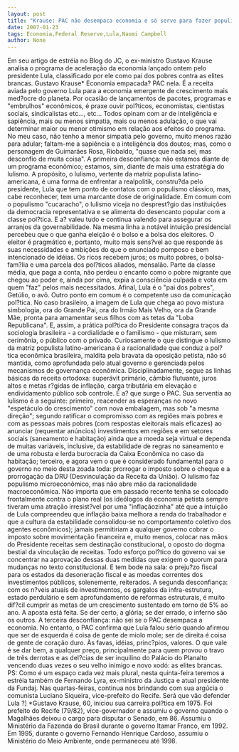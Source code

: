 ```yaml
---
layout: post
title: "Krause: PAC não desempaca economia e só serve para fazer populismo em favor de Lula"
date: 2007-01-23
tags: Economia,Federal Reserve,Lula,Naomi Campbell
author: None
---
```

Em seu artigo de estréia no Blog do JC, o ex-ministro Gustavo Krause analisa o programa de aceleração da economia lançado ontem pelo presidente Lula, classificado por ele&nbsp;como pai dos pobres contra as elites brancas.
Gustavo Krause*
Economia empacada? PAC nela. É a receita aviada pelo governo Lula para a economia emergente de crescimento mais med?ocre do planeta. Por ocasião de lançamentos de pacotes, programas e \"embrulhos\" econômicos, é praxe ouvir pol?ticos, economistas, cientistas sociais, sindicalistas etc..., etc... Todos opinam com ar de inteligência e sapiência, mais ou menos simpatia, mais ou menos adulação, o que vai determinar maior ou menor otimismo em relação aos efeitos do programa. 
No meu caso, não tenho a menor simpatia pelo governo, muito menos razão para adular; faltam-me a sapiência e a inteligência dos doutos; mas, como o personagem de Guimarães Rosa, Riobaldo, \"quase que nada sei, mas desconfio de muita coisa\".
A primeira desconfiança: não estamos diante de um programa econômico; estamos, sim, diante de mais uma estratégia do lulismo. A propósito, o lulismo, vertente da matriz populista latino-americana, é uma forma de enfrentar a realpolitik, constru?da pelo presidente, Lula que tem ponto de contatos com o populismo clássico, mas, cabe reconhecer, tem uma marcante dose de originalidade. 
Em comum com o populismo \"cucaracho\", o lulismo viceja no desprest?gio das instituições da democracia representativa e se alimenta do desencanto popular com a classe pol?tica. E a? valeu tudo e continua valendo para assegurar os arranjos da governabilidade.
Na mesma linha a notável intuição presidencial percebeu que o que ganha eleição é o bolso e a bolsa dos eleitores. O eleitor é pragmático e, portanto, muito mais sens?vel ao que responde às suas necessidades e ambições do que o enunciado pomposo e bem intencionado de idéias. 
Os ricos recebem juros; os muito pobres, o bolsa-fam?lia e uma parcela dos pol?ticos aliados, mensalão. Parte da classe média, que paga a conta, não perdeu o encanto como o pobre migrante que chegou ao poder e, ainda por cima, expia a consciência culpada e vota em quem \"faz\" pelos mais necessitados. Afinal, Lula é o \"pai dos pobres\", Getúlio, o avô. 
Outro ponto em comum é o competente uso da comunicação pol?tica. No caso brasileiro, a imagem de Lula que chega ao povo mistura simbologia, ora do Grande Pai, ora do Irmão Mais Velho, ora da Grande Mãe, pronta para amamentar seus filhos com as tetas da \"Loba Republicana\". E, assim, a prática pol?tica do Presidente consagra traços da sociologia brasileira - a cordialidade e o familismo - que misturam, sem cerimônia, o público com o privado. 
Curiosamente o que distingue o lulismo da matriz populista latino-americana é a racionalidade que conduz a pol?tica econômica brasileira, maldita pela bravata da oposição petista, não só mantida, como aprofundada pelo atual governo e gerenciada pelos mecanismos de governança econômica. Disciplinadamente, segue as linhas básicas da receita ortodoxa: superávit primário, câmbio flutuante, juros altos e metas r?gidas de inflação, carga tributária em elevação e endividamento público sob controle.
É a? que surge o PAC. Sua serventia ao lulismo é a seguinte: primeiro, reacender as esperanças no novo \"espetáculo do crescimento\" com nova embalagem, mas sob \"a mesma direção\"; segundo ratificar o compromisso com as
 regiões mais pobres e com as pessoas mais pobres (com respostas eleitorais mais eficazes) ao anunciar (requentar anúncios) investimentos em regiões e em setores sociais (saneamento e habitação) ainda que a moeda seja virtual e dependa de muitas variáveis, inclusive, da estabilidade de regras no saneamento e de uma robusta e lerda burocracia da Caixa Econômica no caso da habitação; terceiro, e agora vem o que é considerado fundamental para o governo no meio desta zoada toda: prorrogar o imposto sobre o cheque e a prorrogação da DRU (Desvinculação da Receita da União).
O lulismo faz populismo microeconômico, mas não abre mão da racionalidade macroeconômica. Não importa que em passado recente tenha se colocado frontalmente contra o plano real (os ideólogos da economia petista sempre tiveram uma atração irresist?vel por uma \"inflaçãozinha\" até que a intuição de Lula compreendeu que inflação baixa melhora a renda do trabalhador e que a cultura da estabilidade consolidou-se no comportamento coletivo dos agentes econômicos); jamais permitiriam a qualquer governo cobrar o imposto sobre movimentação financeira e, muito menos, colocar nas mãos do Presidente receitas sem destinação constitucional, o oposto do dogma bestial da vinculação de receitas. 
Todo esforço pol?tico do governo vai se concentrar na aprovação dessas duas medidas que exigem o quorum para mudanças no texto constitucional. E tem bode na sala: o preju?zo fiscal para os estados da desoneração fiscal e as moedas correntes dos investimentos públicos, solenemente, reiterados.
A segunda desconfiança: com os n?veis atuais de investimentos, os gargalos da infra-estrutura, estado perdulário e sem aprofundamento de reformas estruturais, é muito dif?cil cumprir as metas de um crescimento sustentado em torno de 5% ao ano. A aposta está feita. Se der certo, a glória; se der errado, o inferno são os outros.
A terceira desconfiança: não sei se o PAC desempaca a economia. No entanto, o PAC confirma que Lula falou sério quando afirmou que ser de esquerda é coisa de gente de miolo mole; ser de direita é coisa de gente de coração duro. Às favas, idéias, princ?pios, valores. 
O que vale é se dar bem, a qualquer preço, principalmente para quem provou o travo de três derrotas e as del?cias de ser inquilino do Palácio do Planalto vencendo duas vezes o seu velho inimigo e novo xodó: as elites brancas. 
PS: Como é um espaço cada vez mais plural, nesta quinta-feira teremos a estréia também de Fernando Lyra, ex-ministro da Justiça e atual presidente da Fundaj. Nas quartas-feiras, continua nos brindando com sua argúcia o comunista Luciano Siqueira, vice-prefeito do Recife. 
Será que vão defender Lula ?]
*Gustavo Krause, 60, iniciou sua carreira pol?tica em 1975. Foi prefeito do Recife (79/82), vice-governador e assumiu o governo quando o Magalhães deixou o cargo para disputar o Senado, em 86.&nbsp;Assumiu o Ministério da Fazenda do Brasil durante o governo Itamar Franco, em 1992. Em 1995, durante o governo Fernando Henrique Cardoso, assumiu o Ministério do Meio Ambiente, onde permaneceu até 1998.  